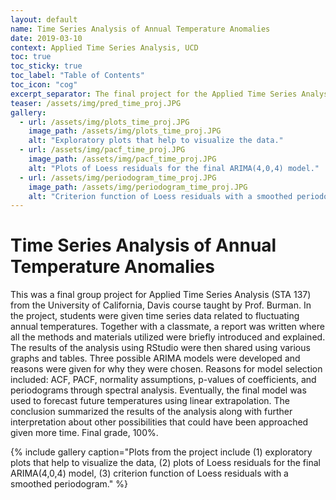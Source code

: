 ```yaml
---
layout: default
name: Time Series Analysis of Annual Temperature Anomalies
date: 2019-03-10
context: Applied Time Series Analysis, UCD
toc: true
toc_sticky: true
toc_label: "Table of Contents"
toc_icon: "cog"
excerpt_separator: The final project for the Applied Time Series Analysis (STA 137) course, utilizing ARIMA models, ACF and PACF plots, and spectral analysis.
teaser: /assets/img/pred_time_proj.JPG
gallery:
  - url: /assets/img/plots_time_proj.JPG
    image_path: /assets/img/plots_time_proj.JPG
    alt: "Exploratory plots that help to visualize the data."
  - url: /assets/img/pacf_time_proj.JPG
    image_path: /assets/img/pacf_time_proj.JPG
    alt: "Plots of Loess residuals for the final ARIMA(4,0,4) model."
  - url: /assets/img/periodogram_time_proj.JPG
    image_path: /assets/img/periodogram_time_proj.JPG
    alt: "Criterion function of Loess residuals with a smoothed periodogram."
---
```

# Time Series Analysis of Annual Temperature Anomalies

This was a final group project for Applied Time Series Analysis (STA 137) from the University of California, Davis course taught by Prof. Burman. In the project, students were given time series data related to fluctuating annual temperatures. Together with a classmate, a report was written where all the methods and materials utilized were briefly introduced and explained. The results of the analysis using RStudio were then shared using various graphs and tables. Three possible ARIMA models were developed and reasons were given for why they were chosen. Reasons for model selection included: ACF, PACF, normality assumptions, p-values of coefficients, and periodograms through spectral analysis. Eventually, the final model was used to forecast future temperatures using linear extrapolation. The conclusion summarized the results of the analysis along with further interpretation about other possibilities that could have been approached given more time. Final grade, 100%.

{% include gallery caption="Plots from the project include (1) exploratory plots that help to visualize the data, (2) plots of Loess residuals for the final ARIMA(4,0,4) model, (3) criterion function of Loess residuals with a smoothed periodogram." %}
